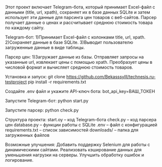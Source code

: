 Этот проект включает Telegram-бота, который принимает Excel-файл с данными (title, url, xpath), сохраняет их в базе данных SQLite и затем использует эти данные для парсинга цен товаров с веб-сайтов. Парсер получает данные о ценах и рассчитывает среднюю стоимость товара по каждому сайту.

Telegram-бот:
1)Принимает Excel-файл с колонками title, url, xpath.
2)Сохраняет данные в базе SQLite.
3)Выводит пользователю загруженные данные в виде таблицы.

Парсер цен:
1)Загружает данные из базы.
Отправляет запросы на указанные url, извлекает цены с помощью xpath.
Преобразует цены в числовой формат и вычисляет среднюю стоимость товаров.

Установка и запуск:
git clone https://github.com/Bekasssylll/technesis.ru-testproject
pip install -r requirements.txt

Создайте .env файл и укажите API-ключ бота:
bot_api_key=ВАШ_ТОКЕН

Запустите Telegram-бот:
python start.py

Запустите парсер:
python check.py

Структура проекта:
start.oy – код Telegram-бота
check.py – код парсера цен
database.py – функции работы с SQLite
.env – файл с конфигурацией
requirements.txt – список зависимостей
downloads/ – папка для загруженных файлов

Возможные улучшения:
Добавить поддержку Selenium для работы с динамическими сайтами.
Реализовать кэширование данных для уменьшения нагрузки на серверы.
Улучшить обработку ошибок и логирование.







